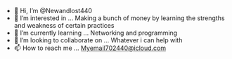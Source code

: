 - 👋 Hi, I’m @Newandlost440
- 👀 I’m interested in ... Making a bunch of money by learning the strengths and weakness of certain practices 
- 🌱 I’m currently learning ... Networking and programming
- 💞️ I’m looking to collaborate on ... Whatever i can help with
- 📫 How to reach me ... Myemail702440@icloud.com 

<!---
Newandlost440/Newandlost440 is a ✨ special ✨ repository because its `README.md` (this file) appears on your GitHub profile.
You can click the Preview link to take a look at your changes.
--->
